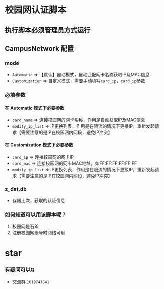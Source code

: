 # 校园网认证脚本

## 执行脚本必须管理员方式运行

## CampusNetwork 配置
### mode
+ `Automatic` => 【默认】自动模式，自动匹配网卡名称获取IP及MAC信息
+ `Customization` => 自定义模式，需要手动填写`card_ip`，`card_ip`参数
### 必填参数

#### 在 Automatic 模式下必要参数
- `card_name` => 连接校园网的网卡名称，作用是自动获取IP及MAC信息
- `modify_ip_list` => IP更换列表，作用是在限流的情况下更换IP，重新发起请求【需要注意的是IP在校园网内网段，避免IP冲突】

#### 在 Customization 模式下必要参数
- `card_ip` => 连接校园网的网卡IP
- `card_mac` => 连接校园网的网卡MAC地址，如FF:FF:FF:FF:FF:FF
- `modify_ip_list` => IP更换列表，作用是在限流的情况下更换IP，重新发起请求【需要注意的是IP在校园网内网段，避免IP冲突】

### z_dat.db
* 存储上次，获取的认证信息

### 如何知道可以用该脚本呢？
1. 校园网是石斧
2. 注册校园网账号时网络可用

# star
### 有疑问可以Q 
* 交流群 `1019741841`